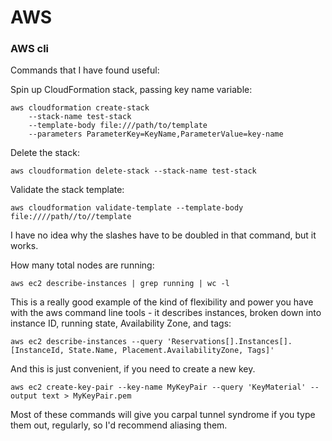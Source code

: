 # AWS

### AWS cli

Commands that I have found useful:

Spin up CloudFormation stack, passing key name variable:

    aws cloudformation create-stack 
        --stack-name test-stack 
        --template-body file:///path/to/template 
        --parameters ParameterKey=KeyName,ParameterValue=key-name

Delete the stack:

    aws cloudformation delete-stack --stack-name test-stack
    
Validate the stack template:

    aws cloudformation validate-template --template-body file:////path//to//template
    
I have no idea why the slashes have to be doubled in that command, but it works.

How many total nodes are running:

    aws ec2 describe-instances | grep running | wc -l
    
This is a really good example of the kind of flexibility and power you 
have with the aws command line tools - it describes instances, broken down into
instance ID, running state, Availability Zone, and tags:

    aws ec2 describe-instances --query 'Reservations[].Instances[].[InstanceId, State.Name, Placement.AvailabilityZone, Tags]'
    
And this is just convenient, if you need to create a new key.

    aws ec2 create-key-pair --key-name MyKeyPair --query 'KeyMaterial' --output text > MyKeyPair.pem
    
Most of these commands will give you carpal tunnel syndrome if you type
them out, regularly, so I'd recommend aliasing them.